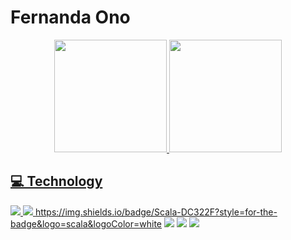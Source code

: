 <!---
nannono/nannono is a ✨ special ✨ repository because its `README.md` (this file) appears on your GitHub profile.
You can click the Preview link to take a look at your changes.
--->
# Fernanda Ono

<div align="center">
  <a href="https://github.com/nannono">
  <img height="180em" src="https://github-readme-stats.vercel.app/api?username=nannono&show_icons=true&theme=rose_pine&include_all_commits=true&count_private=true"/>
  <img height="180em" src="https://github-readme-stats.vercel.app/api/top-langs/?username=nannono&layout=compact&langs_count=7&theme=rose_pine"/>
</div>
  
## 💻 Technology

<img src="https://img.shields.io/badge/.NET-5C2D91?style=for-the-badge&logo=.net&logoColor=white"> <img src="https://img.shields.io/badge/C%23-239120?style=for-the-badge&logo=c-sharp&logoColor=white"> <https://img.shields.io/badge/Scala-DC322F?style=for-the-badge&logo=scala&logoColor=white> <img src="https://img.shields.io/badge/JavaScript-323330?style=for-the-badge&logo=javascript&logoColor=F7DF1E"> <img src="https://img.shields.io/badge/CSS3-1572B6?style=for-the-badge&logo=css3&logoColor=whit"> <img src="https://img.shields.io/badge/HTML5-E34F26?style=for-the-badge&logo=html5&logoColor=white"> 
